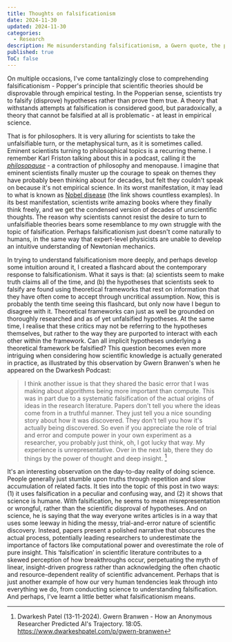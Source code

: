 ```yaml
---
title: Thoughts on falsificationism
date: 2024-11-30
updated: 2024-11-30
categories:
  - Research
description: Me misunderstanding falsificationism, a Gwern quote, the philosopause, and more.
published: true
ToC: false
---
```


On multiple occasions, I've come tantalizingly close to comprehending falsificationism - Popper's principle that scientific theories should be disprovable through empirical testing. In the Popperian sense, scientists try to falsify (disprove) hypotheses rather than prove them true. A theory that withstands attempts at falsification is considered good, but paradoxically, a theory that cannot be falsified at all is problematic - at least in empirical science. 

That is for philosophers. It is very alluring for scientists to take the unfalsifiable turn, or the metaphysical turn, as it is sometimes called. Eminent scientists turning to philosophical topics is a recurring theme. I remember Karl Friston talking about this in a podcast, calling it the *[philosopause](https://en.wiktionary.org/wiki/philosopause)* - a contraction of philosophy and menopause. I imagine that eminent scientists finally muster up the courage to speak on themes they have probably been thinking about for decades, but felt they couldn't speak on because it's not empirical science. In its worst manifestation, it may lead to what is known as [Nobel disease](https://en.wikipedia.org/wiki/Nobel_disease) (the link shows countless examples). In its best manifestation, scientists write amazing books where they finally think freely, and we get the condensed version of decades of unscientific thoughts. The reason why scientists cannot resist the desire to turn to unfalsifiable theories bears some resemblance to my own struggle with the topic of falsification. Perhaps falsificationism just doesn't come naturally to humans, in the same way that expert-level physicists are unable to develop an intuitive understanding of Newtonian mechanics. 

In trying to understand falsificationism more deeply, and perhaps develop some intuition around it, I created a flashcard about the contemporary response to falsificationism. What it says is that: (a) scientists seem to make truth claims all of the time, and (b) the hypotheses that scientists seek to falsify are found using theoretical frameworks that rest on information that they have often come to accept through uncritical assumption. Now, this is probably the tenth time seeing this flashcard, but only now have I begun to disagree with it. Theoretical frameworks can just as well be grounded on thoroughly researched and as of yet unfalsified hypotheses. At the same time, I realise that these critics may not be referring to the hypotheses themselves, but rather to the way they are purported to interact with each other within the framework. Can all implicit hypotheses underlying a theoretical framework be falsified? This question becomes even more intriguing when considering how scientific knowledge is actually generated in practice, as illustrated by this observation by Gwern Branwen's when he appeared on the Dwarkesh Podcast: 

> I think another issue is that they shared the basic error that I was making about algorithms being more important than compute. This was in part due to a systematic falsification of the actual origins of ideas in the research literature. Papers don't tell you where the ideas come from in a truthful manner. They just tell you a nice sounding story about how it was discovered. They don't tell you how it's actually being discovered. So even if you appreciate the role of trial and error and compute power in your own experiment as a researcher, you probably just think, oh, I got lucky that way. My experience is unrepresentative. Over in the next lab, there they do things by the power of thought and deep insight. [^1]

It's an interesting observation on the day-to-day reality of doing science. People generally just stumble upon truths through repetition and slow accumulation of related facts. It ties into the topic of this post in two ways: (1) it uses falsification in a peculiar and confusing way, and (2) it shows that science is humane. With falsification, he seems to mean misrepresentation or wrongful, rather than the scientific disproval of hypotheses. And on science, he is saying that the way everyone writes articles is in a way that uses some leeway in hiding the messy, trial-and-error nature of scientific discovery. Instead, papers present a polished narrative that obscures the actual process, potentially leading researchers to underestimate the importance of factors like computational power and overestimate the role of pure insight. This ‘falsification’ in scientific literature contributes to a skewed perception of how breakthroughs occur, perpetuating the myth of linear, insight-driven progress rather than acknowledging the often chaotic and resource-dependent reality of scientific advancement. Perhaps that is just another example of how our very human tendencies leak through into everything we do, from conducting science to understanding falsification. And perhaps, I've learnt a little better what falsificationism means.  

[^1]: Dwarkesh Patel (13-11-2024). Gwern Branwen - How an Anonymous Researcher Predicted AI's Trajectory. 18:05. https://www.dwarkeshpatel.com/p/gwern-branwen